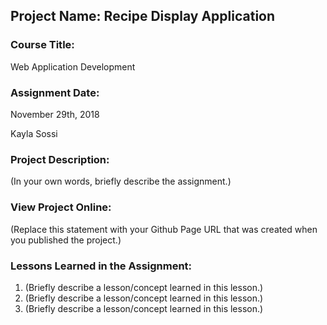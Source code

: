 ## Project Name:  Recipe Display Application

### Course Title:
Web Application Development

### Assignment Date:  
November 29th, 2018

Kayla Sossi

### Project Description:
(In your own words, briefly describe the assignment.)

### View Project Online:
(Replace this statement with your Github Page URL that was created when you 
 published the project.)

### Lessons Learned in the Assignment:
1. (Briefly describe a lesson/concept learned in this lesson.)
2. (Briefly describe a lesson/concept learned in this lesson.)
3. (Briefly describe a lesson/concept learned in this lesson.)

